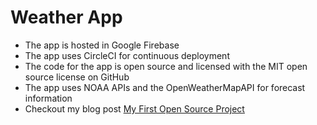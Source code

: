 # Weather App
- The app is hosted in Google Firebase
- The app uses CircleCI for continuous deployment
- The code for the app is open source and licensed with the MIT open source license on GitHub
- The app uses NOAA APIs and the OpenWeatherMapAPI for forecast information
- Checkout my blog post [My First Open Source Project](https://rhythmandbinary.com/2018/12/19/my-first-open-source-project/)
